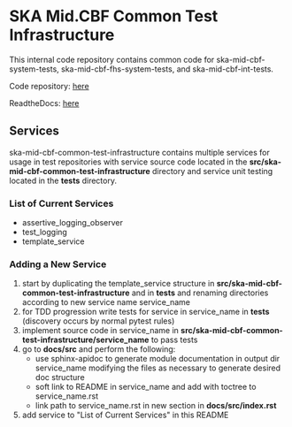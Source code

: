 # SKA Mid.CBF Common Test Infrastructure

This internal code repository contains common code for ska-mid-cbf-system-tests, ska-mid-cbf-fhs-system-tests, and ska-mid-cbf-int-tests.

Code repository: [here](https://gitlab.com/ska-telescope/ska-mid-cbf-common-test-infrastructure)

ReadtheDocs: [here](https://developer.skao.int/projects/ska-mid-cbf-common-test-infrastructure/en/latest/)

## Services

ska-mid-cbf-common-test-infrastructure contains multiple services for usage in test repositories with service source code located in the **src/ska-mid-cbf-common-test-infrastructure** directory and service unit testing located in the **tests** directory.

### List of Current Services
- assertive_logging_observer
- test_logging
- template_service

### Adding a New Service
1. start by duplicating the template_service structure in **src/ska-mid-cbf-common-test-infrastructure** and in **tests** and renaming directories according to new service name service_name
2. for TDD progression write tests for service in service_name in **tests** (discovery occurs by normal pytest rules)
3. implement source code in service_name in **src/ska-mid-cbf-common-test-infrastructure/service_name** to pass tests
5. go to **docs/src** and perform the following:
    - use sphinx-apidoc to generate module documentation in output dir service_name modifying the files as necessary to generate desired doc structure
    - soft link to README in service_name and add with toctree to service_name.rst
    - link path to service_name.rst in new section in **docs/src/index.rst**
6. add service to "List of Current Services" in this README